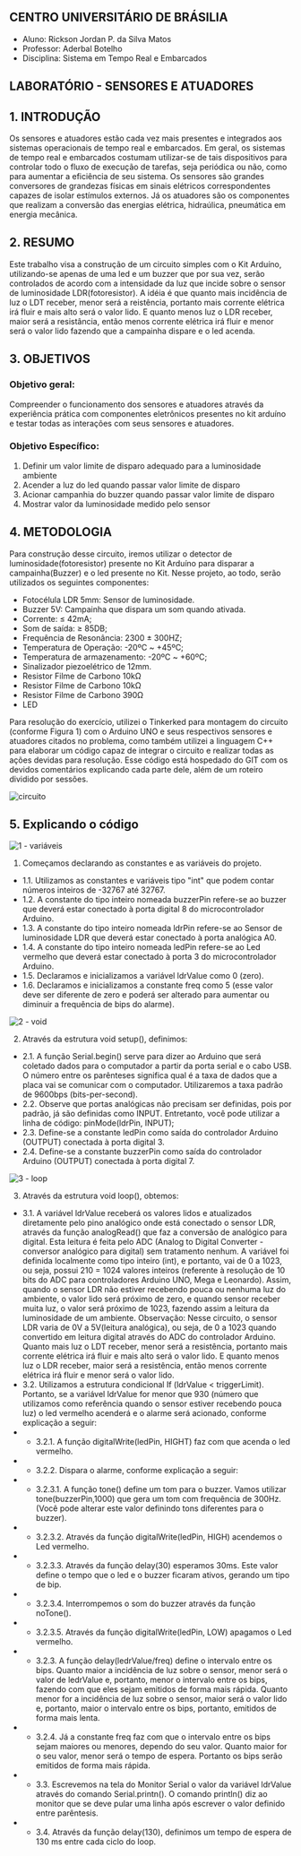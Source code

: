 ## **CENTRO UNIVERSITÁRIO DE BRÁSILIA**

- Aluno: Rickson Jordan P. da Silva Matos 
- Professor: Aderbal Botelho
- Disciplina: Sistema em Tempo Real e Embarcados


## LABORATÓRIO - SENSORES E ATUADORES

## 1. INTRODUÇÃO
Os sensores e atuadores estão cada vez mais presentes e integrados aos sistemas operacionais de tempo real e embarcados. Em geral, os sistemas de tempo real e embarcados costumam utilizar-se de tais dispositivos para controlar todo o fluxo de execução de tarefas, seja periódica ou não, como para aumentar a eficiência de seu sistema. Os sensores são grandes conversores de grandezas físicas em sinais elétricos correspondentes capazes de isolar estímulos externos.  Já os atuadores são os componentes que realizam a conversão das energias elétrica, hidraúlica, pneumática em energia mecânica. 

## 2. RESUMO
Este trabalho visa a construção de um circuito simples com o Kit Arduíno, utilizando-se apenas de uma led e um buzzer que por sua vez, serão controlados de acordo com a intensidade da luz que incide sobre o sensor de luminosidade LDR(fotoresistor). A idéia é que quanto mais incidência de luz o LDT receber, menor será a reistência, portanto mais corrente elétrica irá fluir e mais alto será o valor lido. E quanto menos luz o LDR receber, maior será a resistância, então menos corrente elétrica irá fluir e menor será o valor lido fazendo que a campainha dispare e o led acenda.

## 3. OBJETIVOS
### Objetivo geral:
Compreender o funcionamento dos sensores e atuadores através da experiência prática com componentes eletrônicos presentes no kit arduíno e testar todas as interações com seus sensores e atuadores.

### Objetivo Específico:
1. Definir um valor limite de disparo adequado para a luminosidade ambiente
2. Acender a luz do led quando passar valor limite de disparo
3. Acionar campanhia do buzzer quando passar valor limite de disparo
4. Mostrar valor da luminosidade medido pelo sensor

## 4. METODOLOGIA

Para construção desse circuito, iremos utilizar o detector de luminosidade(fotoresistor) presente no Kit Arduíno para disparar a campainha(Buzzer) e o led presente no Kit. Nesse projeto, ao todo, serão utilizados os seguintes componentes:

- Fotocélula LDR 5mm: Sensor de luminosidade.
- Buzzer 5V: Campainha que dispara um som quando ativada.
- Corrente: ≤ 42mA;
- Som de saída: ≥ 85DB;
- Frequência de Resonância: 2300 ± 300HZ;
- Temperatura de Operação: -20ºC ~ +45ºC;
- Temperatura de armazenamento: -20ºC ~ +60ºC;
- Sinalizador piezoelétrico de 12mm.
- Resistor Filme de Carbono 10kΩ
- Resistor Filme de Carbono 10kΩ
- Resistor Filme de Carbono 390Ω
- LED

Para resolução do exercício, utilizei o Tinkerked para montagem do circuito (conforme Figura 1) com o Arduino UNO e seus respectivos sensores e atuadores citados no problema, como também utilizei a linguagem C++ para elaborar um código capaz de integrar o circuito e realizar todas as ações devidas para resolução. Esse código está hospedado do GIT com os devidos comentários explicando cada parte dele, além de um roteiro dividido por sessões.

![circuito](https://user-images.githubusercontent.com/50679775/95391087-cbc57c80-08cc-11eb-9de4-2f4b8df7033f.PNG)

## 5.	Explicando o código

![1 - variáveis](https://user-images.githubusercontent.com/50679775/95390810-52c62500-08cc-11eb-8a2b-dbc27321cf03.PNG)

1. Começamos declarando as constantes e as variáveis do projeto.
 
- 1.1. Utilizamos as constantes e variáveis tipo "int" que podem contar números inteiros de -32767 até 32767.
- 1.2. A constante do tipo inteiro nomeada buzzerPin refere-se ao buzzer que deverá estar conectado à porta digital 8 do microcontrolador Arduino.
- 1.3. A constante do tipo inteiro nomeada ldrPin refere-se ao Sensor de luminosidade LDR que deverá estar conectado à porta analógica A0.
- 1.4. A constante do tipo inteiro nomeada ledPin refere-se ao Led vermelho que deverá estar conectado à porta 3 do microcontrolador Arduino.
- 1.5. Declaramos e inicializamos a variável ldrValue como 0 (zero).
- 1.6. Declaramos e inicializamos a constante freq como 5 (esse valor deve ser diferente de zero e poderá ser alterado para aumentar ou diminuir a frequência de bips do alarme).

![2 - void](https://user-images.githubusercontent.com/50679775/95390814-53f75200-08cc-11eb-9692-53ec8564302f.PNG)

2. Através da estrutura void setup(), definimos:
 
- 2.1. A função Serial.begin() serve para dizer ao Arduino que será coletado dados para o computador a partir da porta serial e o cabo USB. O número entre os parênteses significa qual é a taxa de dados que a placa vai se comunicar com o computador. Utilizaremos a taxa padrão de 9600bps (bits-per-second).
- 2.2. Observe que portas analógicas não precisam ser definidas, pois por padrão, já são definidas como INPUT. Entretanto, você pode utilizar a linha de código: pinMode(ldrPin, INPUT);
- 2.3. Define-se a constante ledPin como saída do controlador Arduino (OUTPUT) conectada à porta digital 3.
- 2.4. Define-se a constante buzzerPin como saída do controlador Arduino (OUTPUT) conectada à porta digital 7.

![3 - loop](https://user-images.githubusercontent.com/50679775/95390815-53f75200-08cc-11eb-9e05-82baa8e18ac5.PNG)

3. Através da estrutura void loop(), obtemos:
 
- 3.1. A variável ldrValue receberá os valores lidos e atualizados diretamente pelo pino analógico onde está conectado o sensor LDR, através da função analogRead() que faz a conversão de analógico para digital. Esta leitura é feita pelo ADC (Analog to Digital Converter - conversor analógico para digital) sem tratamento nenhum. A variável foi definida localmente como tipo inteiro (int), e portanto, vai de 0 a 1023, ou seja, possui 210 = 1024 valores inteiros (referente à resolução de 10 bits do ADC para controladores Arduino UNO, Mega e Leonardo). Assim, quando o sensor LDR não estiver recebendo pouca ou nenhuma luz do ambiente, o valor lido será próximo de zero, e quando sensor receber muita luz, o valor será próximo de 1023, fazendo assim a leitura da luminosidade de um ambiente.
Observação: Nesse circuito, o sensor LDR varia de 0V a 5V(leitura analógica), ou seja, de 0 a 1023 quando convertido em leitura digital através do ADC do controlador Arduino.
Quanto mais luz o LDT receber, menor será a resistência, portanto mais corrente elétrica irá fluir e mais alto será o valor lido. E quanto menos luz o LDR receber, maior será a resistência, então menos corrente elétrica irá fluir e menor será o valor lido.
- 3.2. Utilizamos a estrutura condicional If (ldrValue < triggerLimit). Portanto, se a variável ldrValue for menor que 930 (número que utilizamos como referência quando o sensor estiver recebendo pouca luz) o led vermelho acenderá e o alarme será acionado, conforme explicação a seguir:
- - 3.2.1. A função digitalWrite(ledPin, HIGHT) faz com que acenda o led vermelho.
- - 3.2.2. Dispara o alarme, conforme explicação a seguir:
- - 3.2.3.1. A função tone() define um tom para o buzzer. Vamos utilizar tone(buzzerPin,1000) que gera um tom com frequência de 300Hz. (Você pode alterar este valor definindo tons diferentes para o buzzer).
- - 3.2.3.2. Através da função digitalWrite(ledPin, HIGH) acendemos o Led vermelho.
- - 3.2.3.3. Através da função delay(30) esperamos 30ms. Este valor define o tempo que o led e o buzzer ficaram ativos, gerando um tipo de bip.
- - 3.2.3.4. Interrompemos o som do buzzer através da função noTone().
- - 3.2.3.5. Através da função digitalWrite(ledPin, LOW) apagamos o Led vermelho.
- - 3.2.3. A função delay(ledrValue/freq) define o intervalo entre os bips. Quanto maior a incidência de luz sobre o sensor, menor será o valor de ledrValue e, portanto, menor o intervalo entre os bips, fazendo com que eles sejam emitidos de forma mais rápida. Quanto menor for a incidência de luz sobre o sensor, maior será o valor lido e, portanto, maior o intervalo entre os bips, portanto, emitidos de forma mais lenta.
- - 3.2.4. Já a constante freq faz com que o intervalo entre os bips sejam maiores ou menores, dependo do seu valor. Quanto maior for o seu valor, menor será o tempo de espera. Portanto os bips serão emitidos de forma mais rápida.
- - 3.3. Escrevemos na tela do Monitor Serial o valor da variável ldrValue através do comando Serial.printn(). O comando println() diz ao monitor que se deve pular uma linha após escrever o valor definido entre parêntesis.
- - 3.4. Através da função delay(130), definimos um tempo de espera de 130 ms entre cada ciclo do loop.

